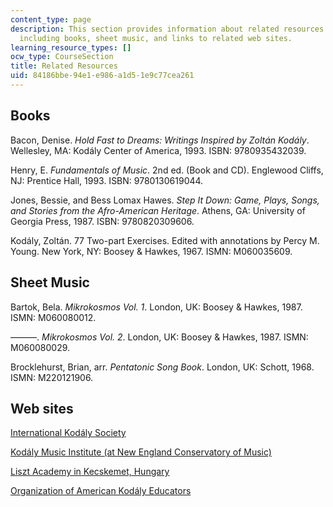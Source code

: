 ```yaml
---
content_type: page
description: This section provides information about related resources for the course,
  including books, sheet music, and links to related web sites.
learning_resource_types: []
ocw_type: CourseSection
title: Related Resources
uid: 84186bbe-94e1-e986-a1d5-1e9c77cea261
---
```


Books
-----

Bacon, Denise. _Hold Fast to Dreams: Writings Inspired by Zoltán Kodály_. Wellesley, MA: Kodály Center of America, 1993. ISBN: 9780935432039.

Henry, E. _Fundamentals of Music_. 2nd ed. (Book and CD). Englewood Cliffs, NJ: Prentice Hall, 1993. ISBN: 9780130619044.

Jones, Bessie, and Bess Lomax Hawes. _Step It Down: Game, Plays, Songs, and Stories from the Afro-American Heritage_. Athens, GA: University of Georgia Press, 1987. ISBN: 9780820309606.

Kodály, Zoltán. 77 Two-part Exercises. Edited with annotations by Percy M. Young. New York, NY: Boosey & Hawkes, 1967. ISMN: M060035609.

Sheet Music
-----------

Bartok, Bela. _Mikrokosmos Vol. 1_. London, UK: Boosey & Hawkes, 1987. ISMN: M060080012.

———. _Mikrokosmos Vol. 2_. London, UK: Boosey & Hawkes, 1987. ISMN: M060080029.

Brocklehurst, Brian, arr. _Pentatonic Song Book_. London, UK: Schott, 1968. ISMN: M220121906.

Web sites
---------

[International Kodály Society](http://www.iks.hu/)

[Kodály Music Institute (at New England Conservatory of Music)](https://www.kodalymusicinstitute.org/)

[Liszt Academy in Kecskemet, Hungary](http://kodaly.hu/)

[Organization of American Kodály Educators](http://www.oake.org/)